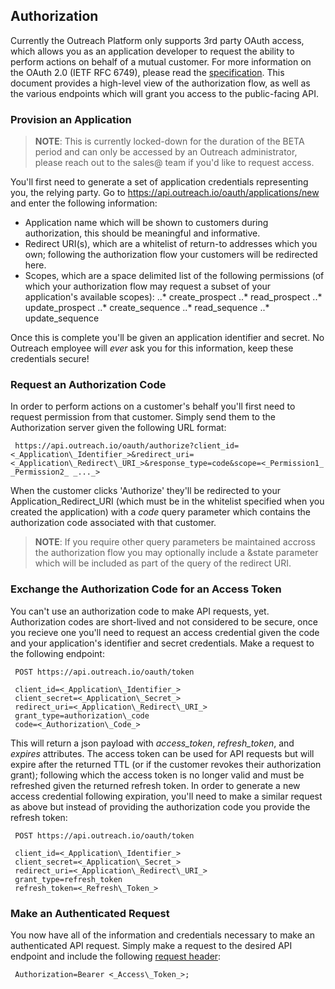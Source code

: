 Authorization
-------------

Currently the Outreach Platform only supports 3rd party OAuth access, which allows you as an application developer to request the ability to perform actions on behalf of a mutual customer.  For more information on the OAuth 2.0 (IETF RFC 6749), please read the [specification](https://tools.ietf.org/html/rfc6749).  This document provides a high-level view of the authorization flow, as well as the various endpoints which will grant you access to the public-facing API.

### Provision an Application

> **NOTE**: This is currently locked-down for the duration of the BETA period
>           and can only be accessed by an Outreach administrator, please reach
>           out to the sales@ team if you'd like to request access.

You'll first need to generate a set of application credentials representing you, the relying party.  Go to https://api.outreach.io/oauth/applications/new and enter the following information:
* Application name which will be shown to customers during authorization, this should be meaningful and informative.
* Redirect URI(s), which are a whitelist of return-to addresses which you own; following the authorization flow your customers will be redirected here.
* Scopes, which are a space delimited list of the following permissions (of which your authorization flow may request a subset of your application's available scopes):
..* create_prospect
..* read_prospect
..* update_prospect
..* create_sequence
..* read_sequence
..* update_sequence

Once this is complete you'll be given an application identifier and secret.  No Outreach employee will _ever_ ask you for this information, keep these credentials secure!

### Request an Authorization Code

In order to perform actions on a customer's behalf you'll first need to request permission from that customer.  Simply send them to the Authorization server given the following URL format:

     https://api.outreach.io/oauth/authorize?client_id=<_Application\_Identifier_>&redirect_uri=<_Application\_Redirect\_URI_>&response_type=code&scope=<_Permission1_ _Permission2_ _..._>

When the customer clicks 'Authorize' they'll be redirected to your Application_Redirect_URI (which must be in the whitelist specified when you created the application) with a _code_ query parameter which contains the authorization code associated with that customer.

> **NOTE**: If you require other query parameters be maintained accross the
>           authorization flow you may optionally include a &state parameter
>           which will be included as part of the query of the redirect URI.

### Exchange the Authorization Code for an Access Token

You can't use an authorization code to make API requests, yet.  Authorization codes are short-lived and not considered to be secure, once you recieve one you'll need to request an access credential given the code and your application's identifier and secret credentials.  Make a request to the following endpoint:

     POST https://api.outreach.io/oauth/token
     
     client_id=<_Application\_Identifier_>
     client_secret=<_Application\_Secret_>
     redirect_uri=<_Application\_Redirect\_URI_>
     grant_type=authorization\_code
     code=<_Authorization\_Code_>

This will return a json payload with _access\_token_, _refresh\_token_, and _expires_ attributes.  The access token can be used for API requests but will expire after the returned TTL (or if the customer revokes their authorization grant); following which the access token is no longer valid and must be refreshed given the returned refresh token.  In order to generate a new access credential following expiration, you'll need to make a similar request as above but instead of providing the authorization code you provide the refresh token:

     POST https://api.outreach.io/oauth/token
     
     client_id=<_Application\_Identifier_>
     client_secret=<_Application\_Secret_>
     redirect_uri=<_Application\_Redirect\_URI_>
     grant_type=refresh_token
     refresh_token=<_Refresh\_Token_>

### Make an Authenticated Request

You now have all of the information and credentials necessary to make an authenticated API request.  Simply make a request to the desired API endpoint and include the following [request header](http://www.w3.org/Protocols/rfc2616/rfc2616-sec14.html#sec14.8):

     Authorization=Bearer <_Access\_Token_>;
